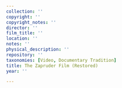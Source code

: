 ```yaml
---
collection: ''
copyright: ''
copyright_notes: ''
director: ''
film_title: ''
location: ''
notes: ''
physical_description: ''
repository: ''
taxonomies: [Video, Documentary Tradition]
title: The Zapruder Film (Restored)
year: ''

---
```


